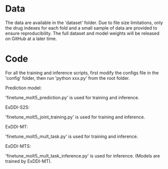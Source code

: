 # Data

The data are available in the 'dataset' folder. Due to file size limitations, only the drug indexes for each fold and a small sample of data are provided to ensure reproducibility. The full dataset and model weights will be released on GitHub at a later time.

# Code

For all the training and inference scripts, first modify the configs file in the 'config' folder, then run 'python xxx.py' from the root folder. 


Prediction model:

'finetune_molt5_prediction.py' is used for training and inference.

ExDDI-S2S:

'finetune_molt5_joint_training.py' is used for training and inference.

ExDDI-MT:

'finetune_molt5_mult_task.py' is used for training and inference.

ExDDI-MTS:

'finetune_molt5_mult_task_inference.py' is used for inference. (Models are trained by ExDDI-MT).


